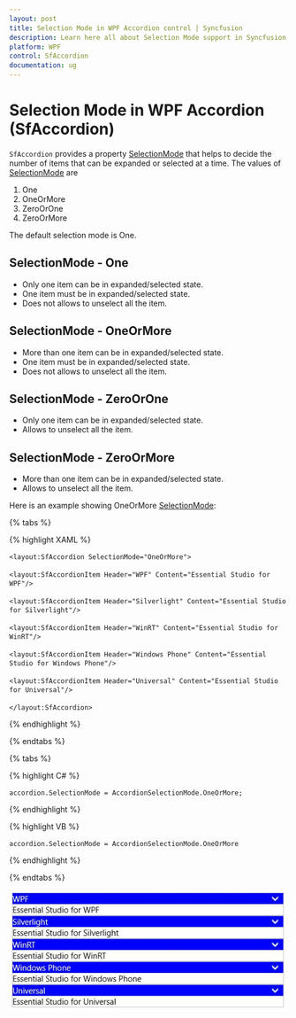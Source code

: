 ```yaml
---
layout: post
title: Selection Mode in WPF Accordion control | Syncfusion
description: Learn here all about Selection Mode support in Syncfusion WPF Accordion (SfAccordion) control and more.
platform: WPF
control: SfAccordion
documentation: ug
---
```


# Selection Mode in WPF Accordion (SfAccordion)

`SfAccordion` provides a property [SelectionMode](https://help.syncfusion.com/cr/wpf/Syncfusion.Windows.Controls.Layout.SfAccordion.html#Syncfusion_Windows_Controls_Layout_SfAccordion_SelectionMode) that helps to decide the number of items that can be expanded or selected at a time. The values of [SelectionMode](https://help.syncfusion.com/cr/wpf/Syncfusion.Windows.Controls.Layout.SfAccordion.html#Syncfusion_Windows_Controls_Layout_SfAccordion_SelectionMode) are

1. One
2. OneOrMore
3. ZeroOrOne
4. ZeroOrMore

The default selection mode is One. 

## SelectionMode - One

* Only one item can be in expanded/selected state.
* One item must be in expanded/selected state.
* Does not allows to unselect all the item. 

## SelectionMode - OneOrMore

* More than one item can be in expanded/selected state. 
* One item must be in expanded/selected state.
* Does not allows to unselect all the item. 

## SelectionMode - ZeroOrOne

* Only one item can be in expanded/selected state.
* Allows to unselect all the item. 

## SelectionMode - ZeroOrMore

* More than one item can be in expanded/selected state.
* Allows to unselect all the item. 

Here is an example showing OneOrMore [SelectionMode](https://help.syncfusion.com/cr/wpf/Syncfusion.Windows.Controls.Layout.SfAccordion.html#Syncfusion_Windows_Controls_Layout_SfAccordion_SelectionMode):

{% tabs %}

{% highlight XAML %}

    <layout:SfAccordion SelectionMode="OneOrMore">

    <layout:SfAccordionItem Header="WPF" Content="Essential Studio for WPF"/>

    <layout:SfAccordionItem Header="Silverlight" Content="Essential Studio for Silverlight"/>

    <layout:SfAccordionItem Header="WinRT" Content="Essential Studio for WinRT"/>

    <layout:SfAccordionItem Header="Windows Phone" Content="Essential Studio for Windows Phone"/>

    <layout:SfAccordionItem Header="Universal" Content="Essential Studio for Universal"/>

    </layout:SfAccordion>

{% endhighlight %}

{% endtabs %}

{% tabs %}

{% highlight C# %}

    accordion.SelectionMode = AccordionSelectionMode.OneOrMore;

{% endhighlight %}

{% highlight VB %}

    accordion.SelectionMode = AccordionSelectionMode.OneOrMore

{% endhighlight %}

{% endtabs %}

![WPF Accordion Selection Mode](Selection-Mode-images/wpf-accordion-selection-mode.jpeg)


